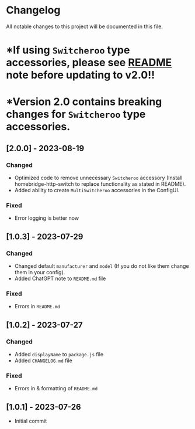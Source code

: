 # Changelog
All notable changes to this project will be documented in this file.

# *If using `Switcheroo` type accessories, please see [README](https://github.com/iSteve-O/homebridge-multiswitcheroo/blob/NewVersion/README.md) note before updating to v2.0!!
# *Version 2.0 contains breaking changes for `Switcheroo` type accessories.

## [2.0.0] - 2023-08-19
### Changed
- Optimized code to remove unnecessary `Switcheroo` accessory
    (Install homebridge-http-switch to replace functionality as stated in README).
- Added ability to create `MultiSwitcheroo` accessories in the ConfigUI.

### Fixed
- Error logging is better now


## [1.0.3] - 2023-07-29
### Changed
- Changed default `manufacturer` and `model`
    (If you do not like them change them in your config).
- Added ChatGPT note to `README.md` file

### Fixed
- Errors in `README.md`


## [1.0.2] - 2023-07-27
### Changed
- Added `displayName` to `package.js` file
- Added `CHANGELOG.md` file

### Fixed
- Errors in & formatting of `README.md`


## [1.0.1] - 2023-07-26
- Initial commit
